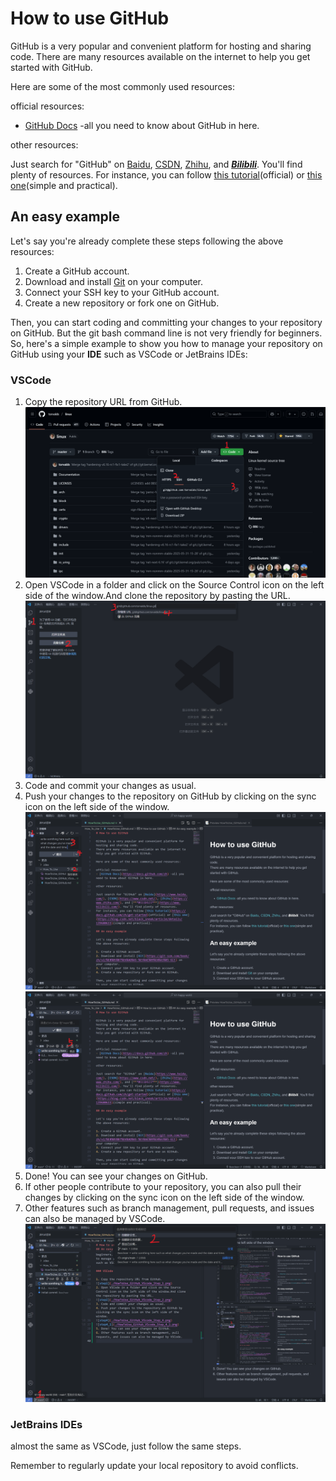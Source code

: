 # How to use GitHub

GitHub is a very popular and convenient platform for hosting and sharing code.
There are many resources available on the internet to help you get started with GitHub.

Here are some of the most commonly used resources:  

official resources:
- [GitHub Docs](https://docs.github.com/zh) -all you need to know about GitHub in here.

other resources:

Just search for "GitHub" on [Baidu](https://www.baidu.com/), [CSDN](https://www.csdn.net/), [Zhihu](https://www.zhihu.com/), and [***Bilibili***](https://www.bilibili.com/). You'll find plenty of resources.
For instance, you can follow [this tutorial](https://docs.github.com/zh/get-started)(official) or [this one](https://blog.csdn.net/black_sneak/article/details/139600633)(simple and practical).

## An easy example

Let's say you're already complete these steps following the above resources:

1. Create a GitHub account.
2. Download and install [Git](https://git-scm.com/book/zh/v2/%E8%B5%B7%E6%AD%A5-%E5%AE%89%E8%A3%85-Git) on your computer.
3. Connect your SSH key to your GitHub account.
4. Create a new repository or fork one on GitHub.

Then, you can start coding and committing your changes to your repository on GitHub.
But the git bash command line is not very friendly for beginners. So, here's a simple example to show you how to manage your repository on GitHub using your **IDE** such as VSCode or JetBrains IDEs:

### VSCode

1. Copy the repository URL from GitHub.
![step1](./HowToUse_GitHub_VScode_Step_1.png)
2. Open VSCode in a folder and click on the Source Control icon on the left side of the window.And clone the repository by pasting the URL.
![step2](./HowToUse_GitHub_VScode_Step_2.png)
3. Code and commit your changes as usual.
4. Push your changes to the repository on GitHub by clicking on the sync icon on the left side of the window.
![step4](./HowToUse_GitHub_VScode_Step_4.png)
![step4_1](./HowToUse_GitHub_VScode_Step_4_1.png)
5. Done! You can see your changes on GitHub.
6. If other people contribute to your repository, you can also pull their changes by clicking on the sync icon on the left side of the window.
7. Other features such as branch management, pull requests, and issues can also be managed by VSCode.
![step6](./HowToUse_GitHub_VScode_Step_6.png)

### JetBrains IDEs

almost the same as VSCode, just follow the same steps.

Remember to regularly update your local repository to avoid conflicts.